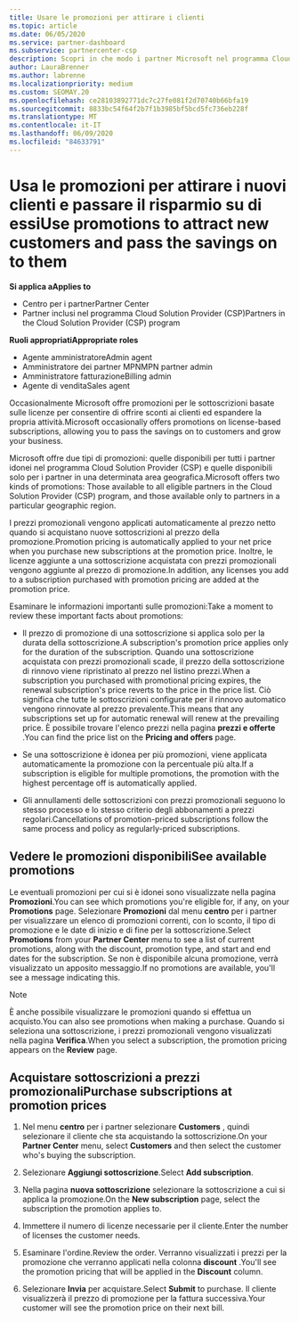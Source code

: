```yaml
---
title: Usare le promozioni per attirare i clienti
ms.topic: article
ms.date: 06/05/2020
ms.service: partner-dashboard
ms.subservice: partnercenter-csp
description: Scopri in che modo i partner Microsoft nel programma Cloud Solution Provider possono acquistare sottoscrizioni a prezzi promozionali e passare risparmi ai clienti.
author: LauraBrenner
ms.author: labrenne
ms.localizationpriority: medium
ms.custom: SEOMAY.20
ms.openlocfilehash: ce28103892771dc7c27fe081f2d70740b66bfa19
ms.sourcegitcommit: 8833bc54f64f2b7f1b3985bf5bcd5fc736eb228f
ms.translationtype: MT
ms.contentlocale: it-IT
ms.lasthandoff: 06/09/2020
ms.locfileid: "84633791"
---
```

# <a name="use-promotions-to-attract-new-customers-and-pass-the-savings-on-to-them"></a><span data-ttu-id="fcb51-103">Usa le promozioni per attirare i nuovi clienti e passare il risparmio su di essi</span><span class="sxs-lookup"><span data-stu-id="fcb51-103">Use promotions to attract new customers and pass the savings on to them</span></span>

<span data-ttu-id="fcb51-104">**Si applica a**</span><span class="sxs-lookup"><span data-stu-id="fcb51-104">**Applies to**</span></span>

- <span data-ttu-id="fcb51-105">Centro per i partner</span><span class="sxs-lookup"><span data-stu-id="fcb51-105">Partner Center</span></span>
- <span data-ttu-id="fcb51-106">Partner inclusi nel programma Cloud Solution Provider (CSP)</span><span class="sxs-lookup"><span data-stu-id="fcb51-106">Partners in the Cloud Solution Provider (CSP) program</span></span>

<span data-ttu-id="fcb51-107">**Ruoli appropriati**</span><span class="sxs-lookup"><span data-stu-id="fcb51-107">**Appropriate roles**</span></span>

- <span data-ttu-id="fcb51-108">Agente amministratore</span><span class="sxs-lookup"><span data-stu-id="fcb51-108">Admin agent</span></span>
- <span data-ttu-id="fcb51-109">Amministratore dei partner MPN</span><span class="sxs-lookup"><span data-stu-id="fcb51-109">MPN partner admin</span></span>
- <span data-ttu-id="fcb51-110">Amministratore fatturazione</span><span class="sxs-lookup"><span data-stu-id="fcb51-110">Billing admin</span></span>
- <span data-ttu-id="fcb51-111">Agente di vendita</span><span class="sxs-lookup"><span data-stu-id="fcb51-111">Sales agent</span></span>


<span data-ttu-id="fcb51-112">Occasionalmente Microsoft offre promozioni per le sottoscrizioni basate sulle licenze per consentire di offrire sconti ai clienti ed espandere la propria attività.</span><span class="sxs-lookup"><span data-stu-id="fcb51-112">Microsoft occasionally offers promotions on license-based subscriptions, allowing you to pass the savings on to customers and grow your business.</span></span> 

<span data-ttu-id="fcb51-113">Microsoft offre due tipi di promozioni: quelle disponibili per tutti i partner idonei nel programma Cloud Solution Provider (CSP) e quelle disponibili solo per i partner in una determinata area geografica.</span><span class="sxs-lookup"><span data-stu-id="fcb51-113">Microsoft offers two kinds of promotions: Those available to all eligible partners in the Cloud Solution Provider (CSP) program, and those available only to partners in a particular geographic region.</span></span>

<span data-ttu-id="fcb51-114">I prezzi promozionali vengono applicati automaticamente al prezzo netto quando si acquistano nuove sottoscrizioni al prezzo della promozione.</span><span class="sxs-lookup"><span data-stu-id="fcb51-114">Promotion pricing is automatically applied to your net price when you purchase new subscriptions at the promotion price.</span></span> <span data-ttu-id="fcb51-115">Inoltre, le licenze aggiunte a una sottoscrizione acquistata con prezzi promozionali vengono aggiunte al prezzo di promozione.</span><span class="sxs-lookup"><span data-stu-id="fcb51-115">In addition, any licenses you add to a subscription purchased with promotion pricing are added at the promotion price.</span></span> 

<span data-ttu-id="fcb51-116">Esaminare le informazioni importanti sulle promozioni:</span><span class="sxs-lookup"><span data-stu-id="fcb51-116">Take a moment to review these important facts about promotions:</span></span>

- <span data-ttu-id="fcb51-117">Il prezzo di promozione di una sottoscrizione si applica solo per la durata della sottoscrizione.</span><span class="sxs-lookup"><span data-stu-id="fcb51-117">A subscription's promotion price applies only for the duration of the subscription.</span></span> <span data-ttu-id="fcb51-118">Quando una sottoscrizione acquistata con prezzi promozionali scade, il prezzo della sottoscrizione di rinnovo viene ripristinato al prezzo nel listino prezzi.</span><span class="sxs-lookup"><span data-stu-id="fcb51-118">When a subscription you purchased with promotional pricing expires, the renewal subscription's price reverts to the price in the price list.</span></span> <span data-ttu-id="fcb51-119">Ciò significa che tutte le sottoscrizioni configurate per il rinnovo automatico vengono rinnovate al prezzo prevalente.</span><span class="sxs-lookup"><span data-stu-id="fcb51-119">This means that any subscriptions set up for automatic renewal will renew at the prevailing price.</span></span> <span data-ttu-id="fcb51-120">È possibile trovare l'elenco prezzi nella pagina **prezzi e offerte** .</span><span class="sxs-lookup"><span data-stu-id="fcb51-120">You can find the price list on the **Pricing and offers** page.</span></span>

- <span data-ttu-id="fcb51-121">Se una sottoscrizione è idonea per più promozioni, viene applicata automaticamente la promozione con la percentuale più alta.</span><span class="sxs-lookup"><span data-stu-id="fcb51-121">If a subscription is eligible for multiple promotions, the promotion with the highest percentage off is automatically applied.</span></span>

- <span data-ttu-id="fcb51-122">Gli annullamenti delle sottoscrizioni con prezzi promozionali seguono lo stesso processo e lo stesso criterio degli abbonamenti a prezzi regolari.</span><span class="sxs-lookup"><span data-stu-id="fcb51-122">Cancellations of promotion-priced subscriptions follow the same process and policy as regularly-priced subscriptions.</span></span>

## <a name="see-available-promotions"></a><span data-ttu-id="fcb51-123">Vedere le promozioni disponibili</span><span class="sxs-lookup"><span data-stu-id="fcb51-123">See available promotions</span></span>

<span data-ttu-id="fcb51-124">Le eventuali promozioni per cui si è idonei sono visualizzate nella pagina **Promozioni**.</span><span class="sxs-lookup"><span data-stu-id="fcb51-124">You can see which promotions you're eligible for, if any, on your **Promotions** page.</span></span> <span data-ttu-id="fcb51-125">Selezionare **Promozioni** dal menu **centro** per i partner per visualizzare un elenco di promozioni correnti, con lo sconto, il tipo di promozione e le date di inizio e di fine per la sottoscrizione.</span><span class="sxs-lookup"><span data-stu-id="fcb51-125">Select **Promotions** from your **Partner Center** menu to see a list of current promotions, along with the discount, promotion type, and start and end dates for the subscription.</span></span> <span data-ttu-id="fcb51-126">Se non è disponibile alcuna promozione, verrà visualizzato un apposito messaggio.</span><span class="sxs-lookup"><span data-stu-id="fcb51-126">If no promotions are available, you'll see a message indicating this.</span></span> 

> [!NOTE]  
> <span data-ttu-id="fcb51-127">È anche possibile visualizzare le promozioni quando si effettua un acquisto.</span><span class="sxs-lookup"><span data-stu-id="fcb51-127">You can also see promotions when making a purchase.</span></span> <span data-ttu-id="fcb51-128">Quando si seleziona una sottoscrizione, i prezzi promozionali vengono visualizzati nella pagina **Verifica**.</span><span class="sxs-lookup"><span data-stu-id="fcb51-128">When you select a subscription, the promotion pricing appears on the **Review** page.</span></span>

## <a name="purchase-subscriptions-at-promotion-prices"></a><span data-ttu-id="fcb51-129">Acquistare sottoscrizioni a prezzi promozionali</span><span class="sxs-lookup"><span data-stu-id="fcb51-129">Purchase subscriptions at promotion prices</span></span>

1. <span data-ttu-id="fcb51-130">Nel menu **centro** per i partner selezionare **Customers** , quindi selezionare il cliente che sta acquistando la sottoscrizione.</span><span class="sxs-lookup"><span data-stu-id="fcb51-130">On your **Partner Center** menu, select **Customers** and then select the customer who's buying the subscription.</span></span> 

2. <span data-ttu-id="fcb51-131">Selezionare **Aggiungi sottoscrizione**.</span><span class="sxs-lookup"><span data-stu-id="fcb51-131">Select **Add subscription**.</span></span>

3. <span data-ttu-id="fcb51-132">Nella pagina **nuova sottoscrizione** selezionare la sottoscrizione a cui si applica la promozione.</span><span class="sxs-lookup"><span data-stu-id="fcb51-132">On the **New subscription** page, select the subscription the promotion applies to.</span></span>

4. <span data-ttu-id="fcb51-133">Immettere il numero di licenze necessarie per il cliente.</span><span class="sxs-lookup"><span data-stu-id="fcb51-133">Enter the number of licenses the customer needs.</span></span> 

5. <span data-ttu-id="fcb51-134">Esaminare l'ordine.</span><span class="sxs-lookup"><span data-stu-id="fcb51-134">Review the order.</span></span> <span data-ttu-id="fcb51-135">Verranno visualizzati i prezzi per la promozione che verranno applicati nella colonna **discount** .</span><span class="sxs-lookup"><span data-stu-id="fcb51-135">You'll see the promotion pricing that will be applied in the **Discount** column.</span></span>  

6. <span data-ttu-id="fcb51-136">Selezionare **Invia** per acquistare.</span><span class="sxs-lookup"><span data-stu-id="fcb51-136">Select **Submit** to purchase.</span></span> <span data-ttu-id="fcb51-137">Il cliente visualizzerà il prezzo di promozione per la fattura successiva.</span><span class="sxs-lookup"><span data-stu-id="fcb51-137">Your customer will see the promotion price on their next bill.</span></span>  


